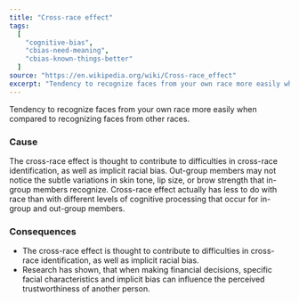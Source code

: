 ```yaml
---
title: "Cross-race effect"
tags:
  [
    "cognitive-bias",
    "cbias-need-meaning",
    "cbias-known-things-better"
  ]
source: "https://en.wikipedia.org/wiki/Cross-race_effect"
excerpt: "Tendency to recognize faces from your own race more easily when compared to recognizing faces from other races."
---
```


Tendency to recognize faces from your own race more easily when compared to recognizing faces from other races.

### Cause

The cross-race effect is thought to contribute to difficulties in cross-race identification, as well as implicit racial bias. Out-group members may not notice the subtle variations in skin tone, lip size, or brow strength that in-group members recognize. Cross-race effect actually has less to do with race than with different levels of cognitive processing that occur for in-group and out-group members.

### Consequences

- The cross-race effect is thought to contribute to difficulties in cross-race identification, as well as implicit racial bias.
- Research has shown, that when making financial decisions, specific facial characteristics and implicit bias can influence the perceived trustworthiness of another person.

